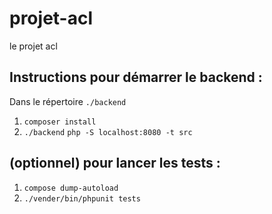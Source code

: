 # projet-acl

le projet acl

## Instructions pour démarrer le backend :

Dans le répertoire `./backend`

1. `composer install`
2. `./backend` `php -S localhost:8080 -t src`

## (optionnel) pour lancer les tests :

1. `compose dump-autoload`
2. `./vender/bin/phpunit tests`
